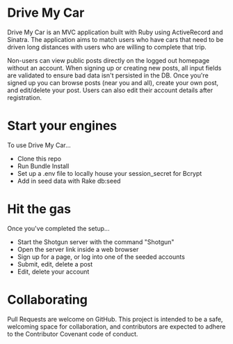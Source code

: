 # Drive My Car
Drive My Car is an MVC application built with Ruby using ActiveRecord and Sinatra. The application aims to match users who have cars that need to be driven long distances with users who are willing to complete that trip.


Non-users can view public posts directly on the logged out homepage without an account. When signing up or creating new posts, all input fields are validated to ensure bad data isn't persisted in the DB. Once you're signed up you can browse posts (near you and all), create your own post, and edit/delete your post. Users can also edit their account details after registration. 

# Start your engines
To use Drive My Car...

* Clone this repo
* Run Bundle Install 
* Set up a .env file to locally house your session_secret for Bcrypt
* Add in seed data with Rake db:seed
  
# Hit the gas
Once you've completed the setup...

* Start the Shotgun server with the command "Shotgun"
* Open the server link inside a web browser
* Sign up for a page, or log into one of the seeded accounts
* Submit, edit, delete a post
* Edit, delete your account

# Collaborating
Pull Requests are welcome on GitHub. This project is intended to be a safe, welcoming space for collaboration, and contributors are expected to adhere to the Contributor Covenant code of conduct.


